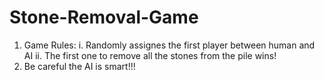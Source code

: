 # Stone-Removal-Game

1. Game Rules:
  i. Randomly assignes the first player between human and AI
  ii. The first one to remove all the stones from the pile wins!
2. Be careful the AI is smart!!!
